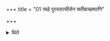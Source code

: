 +++
title = "01 त्र्यहे पुरस्तात्सीसेन क्लीबाच्छष्पाणि"

+++

<details><summary>थिते</summary>

त्र्यहे पुरस्तात्सीसेन क्लीबाच्छष्पाणि क्रीत्वा क्षौमे वासस्युपनह्य निधाय सौत्रामण्यास्तन्त्रं प्रक्रमयति १
</details>
